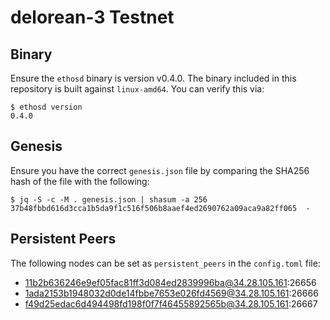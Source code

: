 # delorean-3 Testnet

## Binary

Ensure the `ethosd` binary is version v0.4.0. The binary included in this repository is 
built against `linux-amd64`. You can verify this via:

```shell
$ ethosd version
0.4.0
```

## Genesis

Ensure you have the correct `genesis.json` file by comparing the SHA256 hash of
the file with the following:

```shell
$ jq -S -c -M . genesis.json | shasum -a 256
37b48fbbd616d3cca1b5da9f1c516f506b8aaef4ed2690762a09aca9a82ff065  -
```

## Persistent Peers

The following nodes can be set as `persistent_peers` in the `config.toml` file:

* 11b2b636246e9ef05fac81ff3d084ed2839996ba@34.28.105.161:26656
* 1ada2153b1948032d0de14fbbe7653e026fd4569@34.28.105.161:26666
* f49d25edac6d494498fd198f0f7f46455892565b@34.28.105.161:26667
